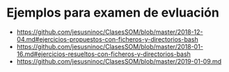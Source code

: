 # Ejemplos para examen de evluación
* https://github.com/jesusninoc/ClasesSOM/blob/master/2018-12-04.md#ejercicios-propuestos-con-ficheros-y-directorios-bash
* https://github.com/jesusninoc/ClasesSOM/blob/master/2018-01-16.md#ejercicios-resueltos-con-ficheros-y-directorios-bash
* https://github.com/jesusninoc/ClasesSOM/blob/master/2019-01-09.md
